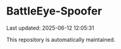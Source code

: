 # BattleEye-Spoofer

Last updated: 2025-06-12 12:05:31

This repository is automatically maintained.
